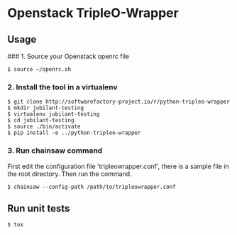 # Openstack TripleO-Wrapper

## Usage

### 1. Source your Openstack openrc file

    $ source ~/openrc.sh

### 2. Install the tool in a virtualenv

    $ git clone http://softwarefactory-project.io/r/python-tripleo-wrapper
    $ mkdir jubilant-testing
    $ virtualenv jubilant-testing
    $ cd jubilant-testing
    $ source ./bin/activate
    $ pip install -e ../python-tripleo-wrapper

### 3. Run chainsaw command

First edit the configuration file 'tripleowrapper.conf', there is a
sample file in the root directory. Then run the command.

    $ chainsaw --config-path /path/to/tripleowrapper.conf

## Run unit tests

    $ tox
